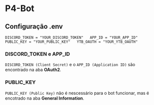 # P4-Bot

## Configuração .env

`DISCORD_TOKEN = "YOUR_DISCORD_TOKEN"  
APP_ID = "YOUR_APP_ID"  
PUBLIC_KEY = "YOUR_PUBLIC_KEY"  
YTB_OAUTH = "YOUR_YTB_OAUTH"`  

### DISCORD_TOKEN e APP_ID

`DISCORD_TOKEN (Client Secret)` e o `APP_ID (Application ID)` são encontrado na aba **OAuth2**.


### PUBLIC_KEY
`PUBLIC_KEY (Public Key)` não é nescessário para o bot funcionar, mas é encotrado na aba **General Information**.

